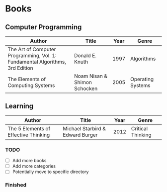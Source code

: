# Books

## Computer Programming

| Author | Title | Year | Genre |
| --- | --- | --- | --- |
The Art of Computer Programming, Vol. 1: Fundamental Algorithms, 3rd Edition | Donald E. Knuth | 1997 | Algorithms |
| The Elements of Computing Systems | Noam Nisan & Shimon Schocken | 2005 | Operating Systems |

## Learning

| Author | Title | Year | Genre |
| --- | --- | --- | --- |
| The 5 Elements of Effective Thinking | Michael Starbird & Edward Burger | 2012 | Critical Thinking |

### TODO

- [ ] Add more books
- [ ] Add more categories
- [ ] Potentially move to specific directory

### Finished
